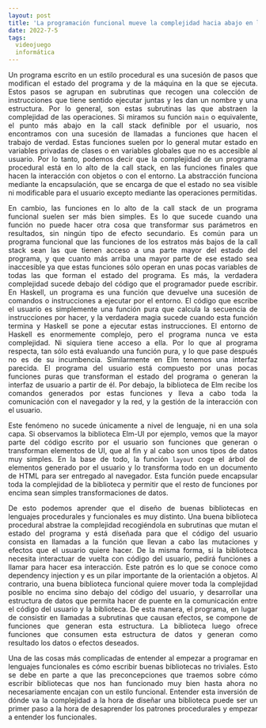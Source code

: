 ```yaml
---
layout: post
title: 'La programación funcional mueve la complejidad hacia abajo en la call stack, la procedural hacia arriba'
date: 2022-7-5
tags:
  videojuego
  informática
---
```

<p style='text-align: justify;'>Un programa escrito en un estilo procedural es una sucesión de pasos que modifican el estado del programa y de la máquina en la que se ejecuta. Estos pasos se agrupan en subrutinas que recogen una colección de instrucciones que tiene sentido ejecutar juntas y les dan un nombre y una estructura. Por lo general, son estas subrutinas las que abstraen la complejidad de las operaciones. Si miramos su función <code>main</code> o equivalente, el punto más abajo en la call stack definible por el usuario, nos encontramos con una sucesión de llamadas a funciones que hacen el trabajo de verdad. Estas funciones suelen por lo general mutar estado en variables privadas de clases o en variables globales que no es accesible al usuario. Por lo tanto, podemos decir que la complejidad de un programa procedural está en lo alto de la call stack, en las funciones finales que hacen la interacción con objetos o con el entorno. La abstracción funciona mediante la encapsulación, que se encarga de que el estado no sea visible ni modificable para el usuario excepto mediante las operaciones permitidas.</p>

<p style='text-align: justify;'>En cambio, las funciones en lo alto de la call stack de un programa funcional suelen ser más bien simples. Es lo que sucede cuando una función no puede hacer otra cosa que transformar sus parámetros en resultados, sin ningún tipo de efecto secundario. Es común para un programa funcional que las funciones de los estratos más bajos de la call stack sean las que tienen acceso a una parte mayor del estado del programa, y que cuanto más arriba una mayor parte de ese estado sea inaccesible ya que estas funciones sólo operan en unas pocas variables de todas las que forman el estado del programa. Es más, la verdadera complejidad sucede debajo del código que el programador puede escribir. En Haskell, un programa es una función que devuelve una sucesión de comandos o instrucciones a ejecutar por el entorno. El código que escribe el usuario es simplemente una función pura que calcula la secuencia de instrucciones por hacer, y la verdadera magia sucede cuando esta función termina y Haskell se pone a ejecutar estas instrucciones. El entorno de Haskell es enormemente complejo, pero el programa nunca ve esta complejidad. Ni siquiera tiene acceso a ella. Por lo que al programa respecta, tan sólo está evaluando una función pura, y lo que pase después no es de su incumbencia. Similarmente en Elm tenemos una interfaz parecida. El programa del usuario está compuesto por unas pocas funciones puras que transforman el estado del programa o generan la interfaz de usuario a partir de él. Por debajo, la biblioteca de Elm recibe los comandos generados por estas funciones y lleva a cabo toda la comunicación con el navegador y la red, y la gestión de la interacción con el usuario.</p>

<p style='text-align: justify;'>Este fenómeno no sucede únicamente a nivel de lenguaje, ni en una sola capa. Si observamos la biblioteca Elm-UI por ejemplo, vemos que la mayor parte del código escrito por el usuario son funciones que generan o transforman elementos de UI, que al fin y al cabo son unos tipos de datos muy simples. En la base de todo, la función <code>layout</code> coge el árbol de elementos generado por el usuario y lo transforma todo en un documento de HTML para ser entregado al navegador. Esta función puede encapsular toda la complejidad de la biblioteca y permitir que el resto de funciones por encima sean simples transformaciones de datos.</p>

<p style='text-align: justify;'>De esto podemos aprender que el diseño de buenas bibliotecas en lenguajes procedurales y funcionales es muy distinto. Una buena biblioteca procedural abstrae la complejidad recogiéndola en subrutinas que mutan el estado del programa y está diseñada para que el código del usuario consista en llamadas a la función que llevan a cabo las mutaciones y efectos que el usuario quiere hacer. De la misma forma, si la biblioteca necesita interactuar de vuelta con código del usuario, pedirá funciones a llamar para hacer esa interacción. Este patrón es lo que se conoce como dependency injection y es un pilar importante de la orientación a objetos. Al contrario, una buena biblioteca funcional quiere mover toda la complejidad posible no encima sino debajo del código del usuario, y desarrollar una estructura de datos que permita hacer de puente en la comunicación entre el código del usuario y la biblioteca. De esta manera, el programa, en lugar de consistir en llamadas a subrutinas que causan efectos, se compone de funciones que generan esta estructura. La biblioteca luego ofrece funciones que consumen esta estructura de datos y generan como resultado los datos o efectos deseados.</p>

<p style='text-align: justify;'>Una de las cosas más complicadas de entender al empezar a programar en lenguajes funcionales es cómo escribir buenas bibliotecas no triviales. Esto se debe en parte a que las preconcepciones que traemos sobre cómo escribir bibliotecas que nos han funcionado muy bien hasta ahora no necesariamente encajan con un estilo funcional. Entender esta inversión de dónde va la complejidad a la hora de diseñar una biblioteca puede ser un primer paso a la hora de desaprender los patrones procedurales y empezar a entender los funcionales.</p>
